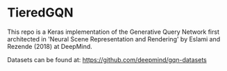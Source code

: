 # TieredGQN
This repo is a Keras implementation of the Generative Query Network first architected in 'Neural Scene Representation and Rendering' by Eslami and Rezende (2018) at DeepMind.

Datasets can be found at: https://github.com/deepmind/gqn-datasets
